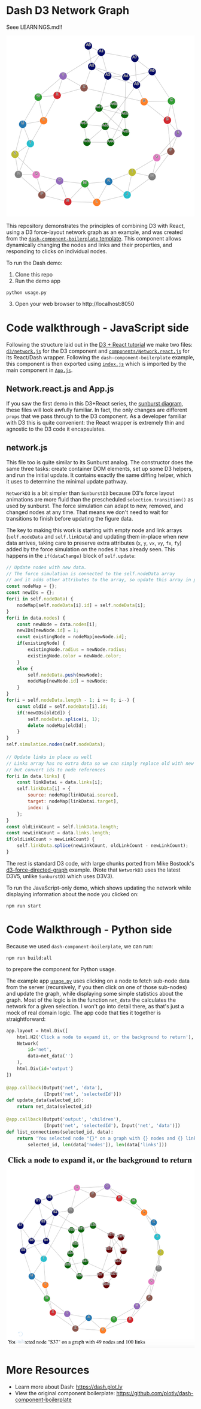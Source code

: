 # Dash D3 Network Graph

Seee LEARNINGS.md!! 

![network graph](dash-network.png)

This repository demonstrates the principles of combining D3 with React, using a D3 force-layout network graph as an example, and was created from the [`dash-component-boilerplate` template](https://github.com/plotly/dash-component-boilerplate). This component allows dynamically changing the nodes and links and their properties, and responding to clicks on individual nodes.

To run the Dash demo:
1. Clone this repo
2. Run the demo app
```
python usage.py
```
3. Open your web browser to http://localhost:8050

# Code walkthrough - JavaScript side

Following the structure laid out in the [D3 + React tutorial](https://gist.github.com/alexcjohnson/a4b714eee8afd2123ee00cb5b3278a5f) we make two files: [`d3/network.js`](src/lib/d3/network.js) for the D3 component and [`components/Network.react.js`](src/lib/components/Network.react.js) for its React/Dash wrapper. Following the `dash-component-boilerplate` example, this component is then exported using [`index.js`](src/lib/index.js) which is imported by the main component in [`App.js`](src/demo/App.js).

## Network.react.js and App.js

If you saw the first demo in this D3+React series, the [sunburst diagram](https://github.com/plotly/dash-sunburst), these files will look awfully familiar. In fact, the only changes are different `props` that we pass through to the D3 component. As a developer familiar with D3 this is quite convenient: the React wrapper is extremely thin and agnostic to the D3 code it encapsulates.

## network.js

This file too is quite similar to its Sunburst analog. The constructor does the same three tasks: create container DOM elements, set up some D3 helpers, and run the initial update. It contains exactly the same diffing helper, which it uses to determine the minimal update pathway.

`NetworkD3` is a bit simpler than `SunburstD3` because D3's force layout animations are more fluid than the prescheduled `selection.transition()` as used by sunburst. The force simulation can adapt to new, removed, and changed nodes at any time. That means we don't need to wait for transitions to finish before updating the figure data.

The key to making this work is starting with empty node and link arrays (`self.nodeData` and `self.linkData`) and updating them in-place when new data arrives, taking care to preserve extra attributes (`x`, `y`, `vx`, `vy`, `fx`, `fy`) added by the force simulation on the nodes it has already seen. This happens in the `if(dataChange)` block of `self.update`:
```js
// Update nodes with new data.
// The force simulation is connected to the self.nodeData array
// and it adds other attributes to the array, so update this array in place
const nodeMap = {};
const newIDs = {};
for(i in self.nodeData) {
    nodeMap[self.nodeData[i].id] = self.nodeData[i];
}
for(i in data.nodes) {
    const newNode = data.nodes[i];
    newIDs[newNode.id] = 1;
    const existingNode = nodeMap[newNode.id];
    if(existingNode) {
        existingNode.radius = newNode.radius;
        existingNode.color = newNode.color;
    }
    else {
        self.nodeData.push(newNode);
        nodeMap[newNode.id] = newNode;
    }
}
for(i = self.nodeData.length - 1; i >= 0; i--) {
    const oldId = self.nodeData[i].id;
    if(!newIDs[oldId]) {
        self.nodeData.splice(i, 1);
        delete nodeMap[oldId];
    }
}
self.simulation.nodes(self.nodeData);

// Update links in place as well
// Links array has no extra data so we can simply replace old with new
// but convert ids to node references
for(i in data.links) {
    const linkDatai = data.links[i];
    self.linkData[i] = {
        source: nodeMap[linkDatai.source],
        target: nodeMap[linkDatai.target],
        index: i
    };
}
const oldLinkCount = self.linkData.length;
const newLinkCount = data.links.length;
if(oldLinkCount > newLinkCount) {
    self.linkData.splice(newLinkCount, oldLinkCount - newLinkCount);
}
```
The rest is standard D3 code, with large chunks ported from Mike Bostock's [d3-force-directed-graph](https://beta.observablehq.com/@mbostock/d3-force-directed-graph) example. (Note that `NetworkD3` uses the latest D3V5, unlike `SunburstD3` which uses D3V3).

To run the JavaScript-only demo, which shows updating the network while displaying information about the node you clicked on:
```
npm run start
```

# Code Walkthrough - Python side

Because we used `dash-component-boilerplate`, we can run:
```
npm run build:all
```
to prepare the component for Python usage.

The example app [`usage.py`](usage.py) uses clicking on a node to fetch sub-node data from the server (recursively, if you then click on one of those sub-nodes) and update the graph, while displaying some simple statistics about the graph. Most of the logic is in the function `net_data` the calculates the network for a given selection. I won't go into detail there, as that's just a mock of real domain logic. The app code that ties it together is straightforward:

```py
app.layout = html.Div([
    html.H2('Click a node to expand it, or the background to return'),
    Network(
        id='net',
        data=net_data('')
    ),
    html.Div(id='output')
])

@app.callback(Output('net', 'data'),
              [Input('net', 'selectedId')])
def update_data(selected_id):
    return net_data(selected_id)

@app.callback(Output('output', 'children'),
              [Input('net', 'selectedId'), Input('net', 'data')])
def list_connections(selected_id, data):
    return 'You selected node "{}" on a graph with {} nodes and {} links'.format(
        selected_id, len(data['nodes']), len(data['links']))
```

![usage.py running](usage-py.png)

# More Resources
- Learn more about Dash: https://dash.plot.ly
- View the original component boilerplate: https://github.com/plotly/dash-component-boilerplate
